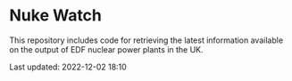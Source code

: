 # Nuke Watch

This repository includes code for retrieving the latest information available on the output of EDF nuclear power plants in the UK.

Last updated: 2022-12-02 18:10